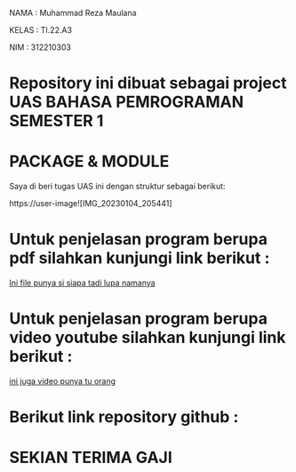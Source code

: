 NAMA    : Muhammad Reza Maulana

KELAS   : TI.22.A3

NIM     : 312210303

# Repository ini dibuat sebagai project UAS BAHASA PEMROGRAMAN SEMESTER 1

# PACKAGE & MODULE
Saya di beri tugas UAS ini  dengan struktur sebagai berikut:

https://user-image![IMG_20230104_205441]


 


# Untuk penjelasan program berupa pdf silahkan kunjungi link berikut :

[Ini file punya si siapa tadi lupa namanya](https://drive.google.com/file/d/1ZP2LMhRSkGNGIaZ_WPVh7TKS2EM3aVq2/view?usp=share_link)

# Untuk penjelasan program berupa video youtube silahkan kunjungi link berikut :

[ini juga video punya tu orang](https://youtu.be/51O5-O3pvug)

# Berikut link repository github :



# SEKIAN TERIMA GAJI
